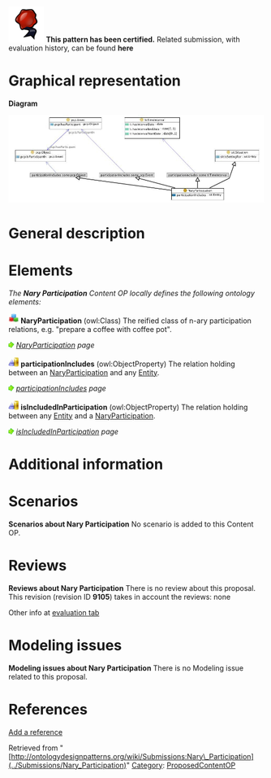 [![](../images/thumb/b/b5/Certified.png/70px-Certified.png)](../Image/Certified.png "Certified.png") __This pattern has been certified.__
Related submission, with evaluation history, can be found __here__





#  Graphical representation


__Diagram__




[![Image:naryparticipation.jpg](../images/e/e2/Naryparticipation.jpg)](../Image/Naryparticipation.jpg "Image:naryparticipation.jpg")




#  General description


  




#  Elements


_The __Nary Participation__ Content OP locally defines the following ontology elements:_




[![Class](../images/thumb/2/27/Class.gif/20px-Class.gif)](../Image/Class.gif "Class") __NaryParticipation__ (owl:Class) The reified class of n-ary participation relations, e.g. "prepare a coffee with coffee pot". 



 [![](../images/thumb/8/87/ArrowRight.gif/11px-ArrowRight.gif)](../Image/ArrowRight.gif "ArrowRight.gif") _[NaryParticipation](../Submissions/Nary_Participation/NaryParticipation "Submissions:Nary Participation/NaryParticipation") page_

[![ObjectProperty](../images/thumb/c/c3/ObjectProperty.gif/20px-ObjectProperty.gif)](../Image/ObjectProperty.gif "ObjectProperty") __participationIncludes__ (owl:ObjectProperty) The relation holding between an  [NaryParticipation](../Submissions/Nary_Participation/NaryParticipation "Submissions:Nary Participation/NaryParticipation") and any  [Entity](../Submissions/Situation/Entity "Submissions:Situation/Entity"). 



 [![](../images/thumb/8/87/ArrowRight.gif/11px-ArrowRight.gif)](../Image/ArrowRight.gif "ArrowRight.gif") _[participationIncludes](../Submissions/Nary_Participation/participationIncludes "Submissions:Nary Participation/participationIncludes") page_

[![ObjectProperty](../images/thumb/c/c3/ObjectProperty.gif/20px-ObjectProperty.gif)](../Image/ObjectProperty.gif "ObjectProperty") __isIncludedInParticipation__ (owl:ObjectProperty) The relation holding between any  [Entity](../Submissions/Situation/Entity "Submissions:Situation/Entity") and a  [NaryParticipation](../Submissions/Nary_Participation/NaryParticipation "Submissions:Nary Participation/NaryParticipation"). 



 [![](../images/thumb/8/87/ArrowRight.gif/11px-ArrowRight.gif)](../Image/ArrowRight.gif "ArrowRight.gif") _[isIncludedInParticipation](../Submissions/Nary_Participation/isIncludedInParticipation "Submissions:Nary Participation/isIncludedInParticipation") page_
#  Additional information


#  Scenarios



__Scenarios about Nary Participation__
No scenario is added to this Content OP.




#  Reviews



__Reviews about Nary Participation__
There is no review about this proposal.
This revision (revision ID __9105__) takes in account the reviews: none


Other info at [evaluation tab](http://ontologydesignpatterns.org/wiki/index.php?title=Submissions:Nary_Participation&action=evaluation "http://ontologydesignpatterns.org/wiki/index.php?title=Submissions:Nary_Participation&action=evaluation")




  




#  Modeling issues



__Modeling issues about Nary Participation__
There is no Modeling issue related to this proposal.




  




#  References


[Add a reference](index.php@title=Odp%253AAdd_reference&subject=Submissions%253ANary+Participation.html "http://ontologydesignpatterns.org/wiki/index.php?title=Odp:Add_reference&subject=Submissions%3ANary+Participation")


  






Retrieved from "[http://ontologydesignpatterns.org/wiki/Submissions:Nary\_Participation](../Submissions/Nary_Participation)"
 [Category](http://ontologydesignpatterns.org/wiki/Special:Categories "Special:Categories"): [ProposedContentOP](../Category/ProposedContentOP "Category:ProposedContentOP")